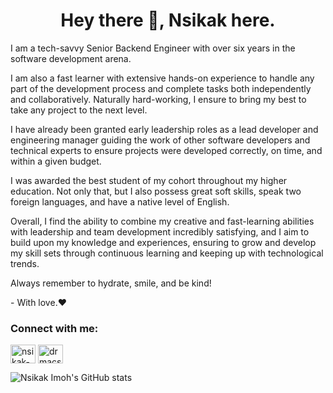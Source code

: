 <h1 align="center">Hey there 👋, Nsikak here.</h1>
<p align="left">I am a tech-savvy Senior Backend Engineer with over six years in the software development arena.</p>

<p align="left">I am also a fast learner with extensive hands-on experience to handle any part of the development process and complete tasks both independently and collaboratively. Naturally hard-working, I ensure to bring my best to take any project to the next level.</p>

<p align="left">I have already been granted early leadership roles as a lead developer and engineering manager guiding the work of other software developers and technical experts to ensure projects were developed correctly, on time, and within a given budget.</p>

<p align="left">I was awarded the best student of my cohort throughout my higher education. Not only that, but I also possess great soft skills, speak two foreign languages, and have a native level of English.</p>

<p align="left">Overall, I find the ability to combine my creative and fast-learning abilities with leadership and team development incredibly satisfying, and I aim to build upon my knowledge and experiences, ensuring to grow and develop my skill sets through continuous learning and keeping up with technological trends.</p>


<p align="left">Always remember to hydrate, smile, and be kind!</p>
<p align="left">- With love.❤️</p>

<h3 align="left">Connect with me:</h3>
<p align="left">
<a href="https://linkedin.com/in/nsikak-imoh" target="blank"><img align="center" src="https://raw.githubusercontent.com/rahuldkjain/github-profile-readme-generator/master/src/images/icons/Social/linked-in-alt.svg" alt="nsikak-imoh" height="30" width="40" /></a>
<a href="https://instagram.com/drmacsika" target="blank"><img align="center" src="https://raw.githubusercontent.com/rahuldkjain/github-profile-readme-generator/master/src/images/icons/Social/instagram.svg" alt="drmacsika" height="30" width="40" /></a>
</p>

![Nsikak Imoh's GitHub stats](https://github-readme-stats.vercel.app/api?username=drmacsika&count_private=true&show_icons=true)


